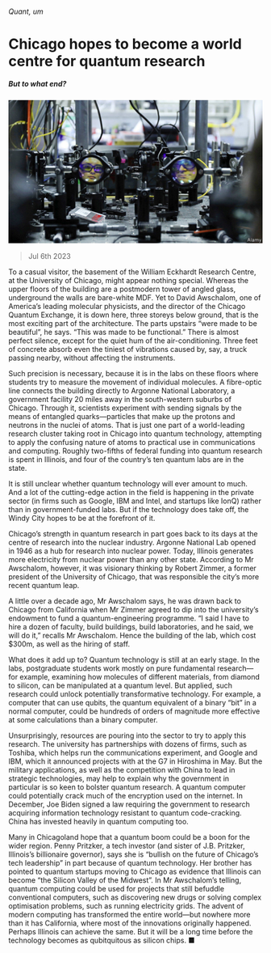 ###### Quant, um

# Chicago hopes to become a world centre for quantum research 

##### But to what end? 

![image](images/20230708_USP502.jpg) 

> Jul 6th 2023 

To a casual visitor, the basement of the William Eckhardt Research Centre, at the University of Chicago, might appear nothing special. Whereas the upper floors of the building are a postmodern tower of angled glass, underground the walls are bare-white MDF. Yet to David Awschalom, one of America’s leading molecular physicists, and the director of the Chicago Quantum Exchange, it is down here, three storeys below ground, that is the most exciting part of the architecture. The parts upstairs “were made to be beautiful”, he says. “This was made to be functional.” There is almost perfect silence, except for the quiet hum of the air-conditioning. Three feet of concrete absorb even the tiniest of vibrations caused by, say, a truck passing nearby, without affecting the instruments.

Such precision is necessary, because it is in the labs on these floors where students try to measure the movement of individual molecules. A fibre-optic line connects the building directly to Argonne National Laboratory, a government facility 20 miles away in the south-western suburbs of Chicago. Through it, scientists experiment with sending signals by the means of entangled quarks—particles that make up the protons and neutrons in the nuclei of atoms. That is just one part of a world-leading research cluster taking root in Chicago into quantum technology, attempting to apply the confusing nature of atoms to practical use in communications and computing. Roughly two-fifths of federal funding into quantum research is spent in Illinois, and four of the country’s ten quantum labs are in the state. 

It is still unclear whether quantum technology will ever amount to much. And a lot of the cutting-edge action in the field is happening in the private sector (in firms such as Google, IBM and Intel, and startups like IonQ) rather than in government-funded labs. But if the technology does take off, the Windy City hopes to be at the forefront of it.

Chicago’s strength in quantum research in part goes back to its days at the centre of research into the nuclear industry. Argonne National Lab opened in 1946 as a hub for research into nuclear power. Today, Illinois generates more electricity from nuclear power than any other state. According to Mr Awschalom, however, it was visionary thinking by Robert Zimmer, a former president of the University of Chicago, that was responsible the city’s more recent quantum leap.

A little over a decade ago, Mr Awschalom says, he was drawn back to Chicago from California when Mr Zimmer agreed to dip into the university’s endowment to fund a quantum-engineering programme. “I said I have to hire a dozen of faculty, build buildings, build laboratories, and he said, we will do it,” recalls Mr Awschalom. Hence the building of the lab, which cost $300m, as well as the hiring of staff.

What does it add up to? Quantum technology is still at an early stage. In the labs, postgraduate students work mostly on pure fundamental research—for example, examining how molecules of different materials, from diamond to silicon, can be manipulated at a quantum level. But applied, such research could unlock potentially transformative technology. For example, a computer that can use qubits, the quantum equivalent of a binary “bit” in a normal computer, could be hundreds of orders of magnitude more effective at some calculations than a binary computer. 

Unsurprisingly, resources are pouring into the sector to try to apply this research. The university has partnerships with dozens of firms, such as Toshiba, which helps run the communications experiment, and Google and IBM, which it announced projects with at the G7 in Hiroshima in May. But the military applications, as well as the competition with China to lead in strategic technologies, may help to explain why the government in particular is so keen to bolster quantum research. A quantum computer could potentially crack much of the encryption used on the internet. In December, Joe Biden signed a law requiring the government to research acquiring information technology resistant to quantum code-cracking. China has invested heavily in quantum computing too.

Many in Chicagoland hope that a quantum boom could be a boon for the wider region. Penny Pritzker, a tech investor (and sister of J.B. Pritzker, Illinois’s billionaire governor), says she is “bullish on the future of Chicago’s tech leadership” in part because of quantum technology. Her brother has pointed to quantum startups moving to Chicago as evidence that Illinois can become “the Silicon Valley of the Midwest”. In Mr Awschalom’s telling, quantum computing could be used for projects that still befuddle conventional computers, such as discovering new drugs or solving complex optimisation problems, such as running electricity grids. The advent of modern computing has transformed the entire world—but nowhere more than it has California, where most of the innovations originally happened. Perhaps Illinois can achieve the same. But it will be a long time before the technology becomes as qubitquitous as silicon chips. ■


